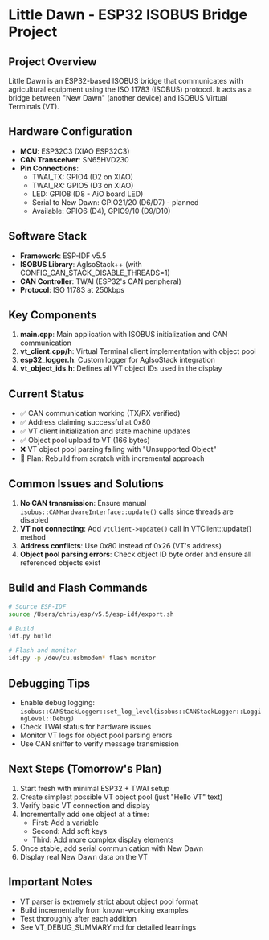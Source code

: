 # Little Dawn - ESP32 ISOBUS Bridge Project

## Project Overview
Little Dawn is an ESP32-based ISOBUS bridge that communicates with agricultural equipment using the ISO 11783 (ISOBUS) protocol. It acts as a bridge between "New Dawn" (another device) and ISOBUS Virtual Terminals (VT).

## Hardware Configuration
- **MCU**: ESP32C3 (XIAO ESP32C3)
- **CAN Transceiver**: SN65HVD230
- **Pin Connections**:
  - TWAI_TX: GPIO4 (D2 on XIAO)
  - TWAI_RX: GPIO5 (D3 on XIAO)
  - LED: GPIO8 (D8 - AiO board LED)
  - Serial to New Dawn: GPIO21/20 (D6/D7) - planned
  - Available: GPIO6 (D4), GPIO9/10 (D9/D10)

## Software Stack
- **Framework**: ESP-IDF v5.5
- **ISOBUS Library**: AgIsoStack++ (with CONFIG_CAN_STACK_DISABLE_THREADS=1)
- **CAN Controller**: TWAI (ESP32's CAN peripheral)
- **Protocol**: ISO 11783 at 250kbps

## Key Components
1. **main.cpp**: Main application with ISOBUS initialization and CAN communication
2. **vt_client.cpp/h**: Virtual Terminal client implementation with object pool
3. **esp32_logger.h**: Custom logger for AgIsoStack integration
4. **vt_object_ids.h**: Defines all VT object IDs used in the display

## Current Status
- ✅ CAN communication working (TX/RX verified)
- ✅ Address claiming successful at 0x80
- ✅ VT client initialization and state machine updates
- ✅ Object pool upload to VT (166 bytes)
- ❌ VT object pool parsing failing with "Unsupported Object"
- 🔧 Plan: Rebuild from scratch with incremental approach

## Common Issues and Solutions
1. **No CAN transmission**: Ensure manual `isobus::CANHardwareInterface::update()` calls since threads are disabled
2. **VT not connecting**: Add `vtClient->update()` call in VTClient::update() method
3. **Address conflicts**: Use 0x80 instead of 0x26 (VT's address)
4. **Object pool parsing errors**: Check object ID byte order and ensure all referenced objects exist

## Build and Flash Commands
```bash
# Source ESP-IDF
source /Users/chris/esp/v5.5/esp-idf/export.sh

# Build
idf.py build

# Flash and monitor
idf.py -p /dev/cu.usbmodem* flash monitor
```

## Debugging Tips
- Enable debug logging: `isobus::CANStackLogger::set_log_level(isobus::CANStackLogger::LoggingLevel::Debug)`
- Check TWAI status for hardware issues
- Monitor VT logs for object pool parsing errors
- Use CAN sniffer to verify message transmission

## Next Steps (Tomorrow's Plan)
1. Start fresh with minimal ESP32 + TWAI setup
2. Create simplest possible VT object pool (just "Hello VT" text)
3. Verify basic VT connection and display
4. Incrementally add one object at a time:
   - First: Add a variable
   - Second: Add soft keys
   - Third: Add more complex display elements
5. Once stable, add serial communication with New Dawn
6. Display real New Dawn data on the VT

## Important Notes
- VT parser is extremely strict about object pool format
- Build incrementally from known-working examples
- Test thoroughly after each addition
- See VT_DEBUG_SUMMARY.md for detailed learnings